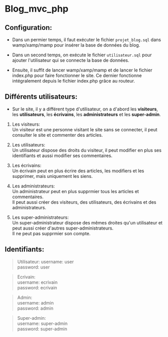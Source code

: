 # Blog_mvc_php

## Configuration:

* Dans un permier temps, il faut exécuter le fichier `projet_blog.sql` dans wamp/xamp/mamp pour insérer la base de données du blog.  
 
* Dans un second temps, on exécute le fichier `utilisateur.sql` pour ajouter l'utilisateur qui se connecte la base de données. 

* Ensuite, il suffit de lancer wamp/xamp/mamp et de lancer le fichier index.php pour faire fonctionner le site. Ce dernier fonctionne intégralement depuis le fichier index.php grâce au routeur.  


## Différents utilisateurs:  

* Sur le site, il y a différent type d'utilisateur, on a d'abord les **visiteurs**, les **utilisateurs**, les **écrivains**, les **administrateurs** et les **super-admin**.  

1. Les visiteurs:  
Un visiteur est une personne visitant le site sans se connecter, il peut consulter le site et commenter des articles.  

2. Les utilisateurs:  
Un utilisateur dispose des droits du visiteur, il peut modifier en plus ses identifiants et aussi modifier ses commentaires.  

3. Les écrivains:  
Un écrivain peut en plus écrire des articles, les modifiers et les supprimer, mais uniquement les siens.  

4. Les administrateurs:  
Un administrateur peut en plus supprmier tous les articles et commentaires.   
Il peut aussi créer des visiteurs, des utilisateurs, des écrivains et des administrateurs.  

5. Les super-administrateurs:  
Un super-administrateur dispose des mêmes droites qu'un utilisateur et peut aussi créer d'autres super-administrateurs.   
Il ne peut pas supprmier son compte.  


## Identifiants:  

> Utilisateur:
username: user  
password: user  

> Ecrivain:  
username: ecrivain  
password: ecrivain  

> Admin:  
username: admin  
password: admin  

> Super-admin:  
username: super-admin  
password: super-admin
